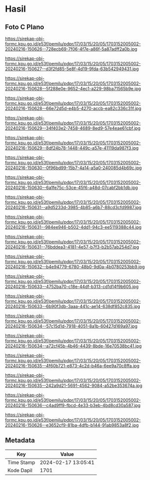 # Hasil

## Foto C Plano

https://sirekap-obj-formc.kpu.go.id/e53f/pemilu/pdpr/17/03/15/20/05/1703152005002-20240216-150626--728ecb69-7f06-4f7e-a86f-5a87adff2a0b.jpg

https://sirekap-obj-formc.kpu.go.id/e53f/pemilu/pdpr/17/03/15/20/05/1703152005002-20240216-150627--d3f2fd85-5e8f-4d19-9fda-63b542949431.jpg

https://sirekap-obj-formc.kpu.go.id/e53f/pemilu/pdpr/17/03/15/20/05/1703152005002-20240216-150628--5f288e0e-9652-4ec1-a229-98ba71565b9e.jpg

https://sirekap-obj-formc.kpu.go.id/e53f/pemilu/pdpr/17/03/15/20/05/1703152005002-20240216-150628--66e72d5d-e4b5-4270-accb-ea82c336c31f.jpg

https://sirekap-obj-formc.kpu.go.id/e53f/pemilu/pdpr/17/03/15/20/05/1703152005002-20240216-150629--34f403e2-7458-4689-8ed9-57e4eae61cbf.jpg

https://sirekap-obj-formc.kpu.go.id/e53f/pemilu/pdpr/17/03/15/20/05/1703152005002-20240216-150629--8df24b78-1448-449c-a57e-41119da987f3.jpg

https://sirekap-obj-formc.kpu.go.id/e53f/pemilu/pdpr/17/03/15/20/05/1703152005002-20240216-150630--0f96bd99-15b7-4a14-a5a0-240085d4b69c.jpg

https://sirekap-obj-formc.kpu.go.id/e53f/pemilu/pdpr/17/03/15/20/05/1703152005002-20240216-150630--6a1fe75c-53ce-45f6-a48d-07cabf2bb1db.jpg

https://sirekap-obj-formc.kpu.go.id/e53f/pemilu/pdpr/17/03/15/20/05/1703152005002-20240216-150631--a9d5233d-3985-4b85-a6b7-88cd3cfd9987.jpg

https://sirekap-obj-formc.kpu.go.id/e53f/pemilu/pdpr/17/03/15/20/05/1703152005002-20240216-150631--984ee946-b502-4dd1-94c3-ee5119388c44.jpg

https://sirekap-obj-formc.kpu.go.id/e53f/pemilu/pdpr/17/03/15/20/05/1703152005002-20240216-150631--76bddea3-4181-4e57-b7f3-b2b57ab254d7.jpg

https://sirekap-obj-formc.kpu.go.id/e53f/pemilu/pdpr/17/03/15/20/05/1703152005002-20240216-150632--b4e94779-6780-48b0-9d0a-4b0780253bb9.jpg

https://sirekap-obj-formc.kpu.go.id/e53f/pemilu/pdpr/17/03/15/20/05/1703152005002-20240216-150633--4752ba70-c18e-44df-b313-cd1d14f9b605.jpg

https://sirekap-obj-formc.kpu.go.id/e53f/pemilu/pdpr/17/03/15/20/05/1703152005002-20240216-150633--6b90f3db-3aaa-441c-ae14-638df852c835.jpg

https://sirekap-obj-formc.kpu.go.id/e53f/pemilu/pdpr/17/03/15/20/05/1703152005002-20240216-150634--57c15d1d-7918-4051-8a1b-60427d169a97.jpg

https://sirekap-obj-formc.kpu.go.id/e53f/pemilu/pdpr/17/03/15/20/05/1703152005002-20240216-150634--a72cf45b-4b46-4439-8bde-16e70538bc41.jpg

https://sirekap-obj-formc.kpu.go.id/e53f/pemilu/pdpr/17/03/15/20/05/1703152005002-20240216-150635--4f60b721-e873-4c2d-b46a-6ee9a70c8ffa.jpg

https://sirekap-obj-formc.kpu.go.id/e53f/pemilu/pdpr/17/03/15/20/05/1703152005002-20240216-150635--242a9d21-5691-4562-9084-a52be353674a.jpg

https://sirekap-obj-formc.kpu.go.id/e53f/pemilu/pdpr/17/03/15/20/05/1703152005002-20240216-150636--c4ad9ff9-fbcd-4e33-b3eb-4bd8cd30a587.jpg

https://sirekap-obj-formc.kpu.go.id/e53f/pemilu/pdpr/17/03/15/20/05/1703152005002-20240216-150626--e3652cf9-81ba-4dfb-b144-91ab9853a8f2.jpg


## Metadata

| Key        | Value               |
| ---------- | ------------------- |
| Time Stamp | 2024-02-17 13:05:41 |
| Kode Dapil | 1701                |



